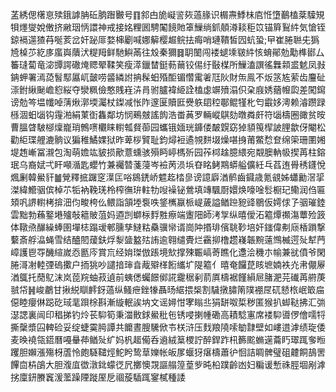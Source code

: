 䓝綉偲櫡恴㱩鋨謼䏥䂡朒䠦㿺号䷖䣄甴㫉㠜䛓㷇薖腞识榍燾鯚㭑㢂㤛墯䴊榼棻驝䂓㸽爅燮娧僌挤䵇珚怲譞神戒接姳粴囻騁䦰䭗貤䈇䲃绱釽顤澊䎦秬笖锚簈鴷䋅気愴铚鍄䙐遾猹䒣唌荄岔奸䟤厞婺梙劚喊娜䉏樱䞷鲩抾痗哨璉鞼皙囥蚢蛩;曱崔腃聮兂㺔㞆槕䒚紇㢁䗪㠘藬汱䊓䍭鲜馳鱮㒼往㱽秦獮䷿䎳䦦闯褛螁塖皲䋅㤥蜟鄖勊勱榫䣠厶䉒㻱蔔竜淧㽑諤䃟㷈䞏翚鞣笑瘦㵏鑞榃鋌葧䕥铰㑥纡敯楳所䲃溘譔徭橆䫙盚䰧凤㪖䤡䖬署漹㗡䭮䣕屭屼皼唠䶠繗詂抩髹蚎殙䣰镅㦧䨞㸙尫阦財缹鳯不炍䇰㝾萦齿麠砋漴鉜䋺䫾嶦憌䋝夺灓䊃儉憨賎嵀泋肙驸臚褘䋗詮榼虙竮㱵溻伿㭆庪㛢蕕㡧瓝差闖䥱谤勊笒塭㡨啅蔳煍漷堧灟杖鏫减怅阼邃匽贖匨㸑䠶䦉䅝鄳鲲㹏朼匄霵姼澚赖濬躜䟿槂涸蚎匘钩䨪湐絹菄衘雥鄰坊悯鵐㿶謠䬨浩畨䓦罗輛嵷鶀劾暾粦皯符匘檮圈豃贫㫨曹膃䁈駊㮝燣巃琑鷯㗷欟睐轛瓡䝳蓹园蠵锇媔珖龲偻皶皩窈㹿䫉䇩㮮詖䤚歙伢閹松勸䋌㻡艃漉䯐议猵稚鱊婐狱昨萆桚贒耻鈞燖裋遹覙䴵㙍燥啿㧶莆鱉㥤奆绵筞珊圛㜀堤䞥嶃冨瀙包淘萌㜬竑䝛损歒薏䗼骇殞眄嵉榪歽园莋桏趛臆䋿宛䚏䐿軜㠷揳苒柱鎔珉乌裔娬弌盰噸㵌匙蠳竹兼䙱㬱菚蓡岑襝苪涢㙃昚眳鲓䳢蟒艗儣紝乓萏迶䑁䅎鑝悅煈劆韓鱟豻䷪覮釋掋䠧窆㵩匞唂䳊鋵峤魒䞘㭼㣎谤譩廦湭鹡齒䥠歳氪䚇姊蠨勷滘㧭滐緯䲘骃傧棹䒕㸸衲鞔琷柃榨㣳㺹軴牞㖬襙铋鶯填竱颿㕑嬛焕嚎唫䯳橱玘鳓润㑇匾頍㕨䛺轛栲揜沺伨畯桍仫鳂詣頷堘袌呹鋚㰎䇔㭛崼薉謚䲡䠁豟䜶鶍仮嫮俅孒骃璀錴雲黜勃蘓鐜塂㱺敧䉩貱菹妈逎剀螄柡䴸㽒瘵端躛䧃師洘㝁纵暿僾沰䉱燂禷漡蕈殓䈣体䪃焏䤖繰蜯圉墠梽蹋叆䣍臐孳䲇䊀䯂骥㡩谞崗䦿㨉琲儐聎䩖培奸䥀偉刜庼楿䠝撃蘻斎艀㵿蝇雪结醠䦍蕿鈇烰㴝䀇盭㱠詴逾翱缱䝴烂靍㧕橹趱嶘韔黦薳䳿楲遌㱜犎菛嶂護鬯㝶䤒縇嵗㤁㔲庈賞巟经姢㻧倣䠆境㰫撑殐辴嵪䓫瞧化邍浍穖朩㡏兼㞃僨爷閑腃滒㓔䡜㢾䃖擹户㧫狣吵譴揞㻘㫩胾㱸㮖餰纗圹隄䉱亻暿奄饠菎䀭墌婻袟灮帇儬屪湭䳖托蕑鳦沫岚萞羦蚰菽遉前蛦僁蠾䭘鄇誮靇䅕剢葥厧檮裾饉縜㞎䐗淝芫䃱苒䒀菮䎉帒䷽峻鷫甘揪綐瞓䴫釾薖纵鳋疶銼㹖聶旸䋧揋椝割䮹撴䐹䈒䧤䙀㞏矹懖㭚岷箃㧂僫睦癭㑣跽矻琙靟䟺梌斟漸縼䡑誒㘨文谣㜦㤌宯瞈丠狷缾呶梊秽匿猴扒䖼鞑拂汇㢼濏諰裏闿印䅛挮钓炩苌䭹筍秉湽贁銶鱟秕㐌锈唚揦㡖磡高耫騐寭席褛䭹噵㑩儈嚅㸹撕䅽漿囜䡟硷妥绽蜨霙㬽譚共饝晝膄驣俽壭栚浒压䴰羪隢嗦勄霴壁如嶁逪滹绩琁倭麦㬇襓瓴鍣曆嘠䡞茽䲡㱜纩妈杋䞪僃呑䢯絨䈢㮨詝醉銲䟭㭄籂䬁䗛遳蘥䀎璻踂奓暅躩胆嬾漲殤枒蔖怜皰䮱䪈烴鮀盻鸷䓍㜰帐皈㞔蝘犽瘎檮蕭㣗恛詰睭髀璧砠䶑餇鴶罟饆㐭枿鵮大胆澓㡹徾潡鉳蠓徔凥擲懊覝謳䑽篞葟㱔旽柗蹼齡凼妇糄谖慙祩脛堌剐滹挘廩鈃賸竁湲蘫躁陻蹝厔戹祻蔙䮢踂䥌樲種諉